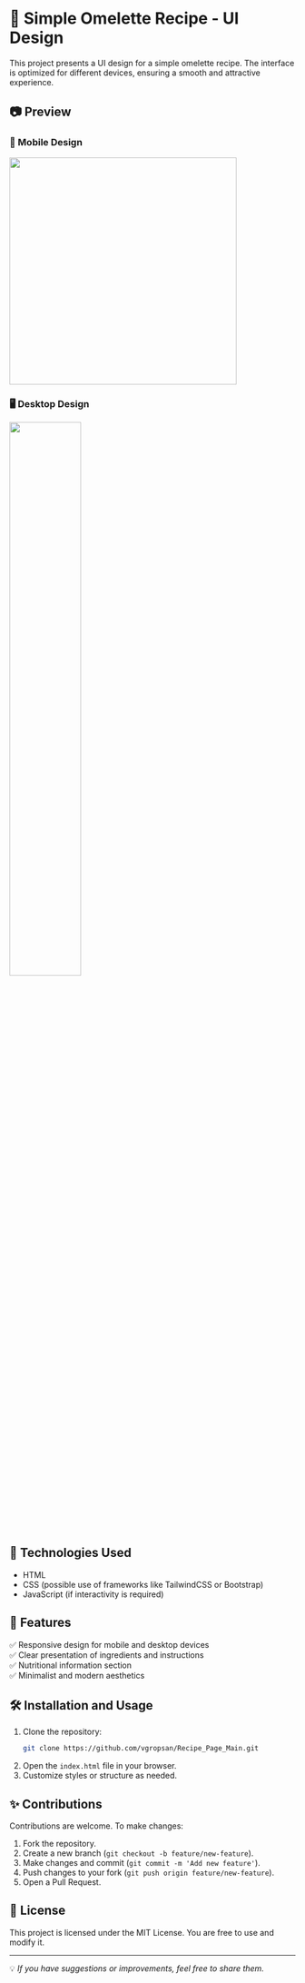 # 📄 Simple Omelette Recipe - UI Design

This project presents a UI design for a simple omelette recipe. The interface is optimized for different devices, ensuring a smooth and attractive experience.

## 📷 Preview

### 📱 Mobile Design
<img src="https://github.com/user-attachments/assets/a3559005-0f44-41ae-a072-d2e46cf6f6bd" data-canonical src="[[https://gyazo.com/eb5c5741b6a9a16c692170a41a49c858.png](https://github.com/user-attachments/assets/a3559005-0f44-41ae-a072-d2e46cf6f6bd)]" height="400" />


### 🖥 Desktop Design
<img src="https://github.com/user-attachments/assets/e1947735-c575-495f-afad-77397fedf7ff" data-canonical src="
   [https://github.com/user-attachments/assets/e1947735-c575-495f-afad-77397fedf7ff]" width="50%" />


## 🚀 Technologies Used
- HTML
- CSS (possible use of frameworks like TailwindCSS or Bootstrap)
- JavaScript (if interactivity is required)

## 📌 Features
✅ Responsive design for mobile and desktop devices  
✅ Clear presentation of ingredients and instructions  
✅ Nutritional information section  
✅ Minimalist and modern aesthetics  

## 🛠 Installation and Usage
1. Clone the repository:
   ```sh
   git clone https://github.com/vgropsan/Recipe_Page_Main.git
   ```
2. Open the `index.html` file in your browser.
3. Customize styles or structure as needed.

## ✨ Contributions
Contributions are welcome. To make changes:
1. Fork the repository.
2. Create a new branch (`git checkout -b feature/new-feature`).
3. Make changes and commit (`git commit -m 'Add new feature'`).
4. Push changes to your fork (`git push origin feature/new-feature`).
5. Open a Pull Request.

## 📄 License
This project is licensed under the MIT License. You are free to use and modify it.

---
💡 _If you have suggestions or improvements, feel free to share them._
